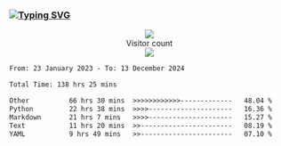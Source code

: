 ### <a href="https://git.io/typing-svg"><img src="https://readme-typing-svg.herokuapp.com?font=Fira+Code&pause=1000&width=435&lines=+Hi+%F0%9F%91%8B+There+is+Chenghow" alt="Typing SVG" /></a>
<p align="center"> 
  <img src="https://github-readme-stats.vercel.app/api?username=chenghow&show_icons=true"><br>
  Visitor count<br>
  <img src="https://profile-counter.glitch.me/chenghow/count.svg">
</p>

<!--START_SECTION:waka-->

```txt
From: 23 January 2023 - To: 13 December 2024

Total Time: 138 hrs 25 mins

Other          66 hrs 30 mins  >>>>>>>>>>>>-------------   48.04 %
Python         22 hrs 38 mins  >>>>---------------------   16.36 %
Markdown       21 hrs 7 mins   >>>>---------------------   15.27 %
Text           11 hrs 20 mins  >>-----------------------   08.19 %
YAML           9 hrs 49 mins   >>-----------------------   07.10 %
```

<!--END_SECTION:waka-->
